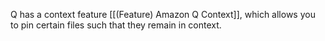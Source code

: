 Q has a context feature [[(Feature) Amazon Q Context]], which allows you to pin certain files such that they remain in context. 
